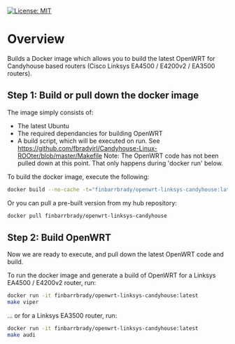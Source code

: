 [![License: MIT](http://img.shields.io/badge/license-MIT-blue.svg?style=flat-square)](https://github.com/fbradyirl/docker-openwrt-build-candyhouse/blob/master/LICENSE)

# Overview
Builds a Docker image which allows you to build the latest OpenWRT for Candyhouse based routers (Cisco Linksys EA4500 / E4200v2 / EA3500 routers).

Step 1: Build or pull down the docker image
-------

The image simply consists of:
 - The latest Ubuntu
 - The required dependancies for building OpenWRT
 - A build script, which will be executed on run. See https://github.com/fbradyirl/Candyhouse-Linux-ROOter/blob/master/Makefile
Note: The OpenWRT code has not been pulled down at this point. That only happens during 'docker run' below.

To build the docker image, execute the following:

```bash
docker build --no-cache -t="finbarrbrady/openwrt-linksys-candyhouse:latest" git://github.com/fbradyirl/docker-openwrt-build-candyhouse
```
Or you can pull a pre-built version from my hub repository:
```bash
docker pull finbarrbrady/openwrt-linksys-candyhouse
```

Step 2: Build OpenWRT
-------
Now we are ready to execute, and pull down the latest OpenWRT code and build.

To run the docker image and generate a build of OpenWRT for a Linksys EA4500 / E4200v2 router, run:
```bash
docker run -it finbarrbrady/openwrt-linksys-candyhouse:latest
make viper
```

... or for a Linksys EA3500 router, run:
```bash
docker run -it finbarrbrady/openwrt-linksys-candyhouse:latest
make audi
```
